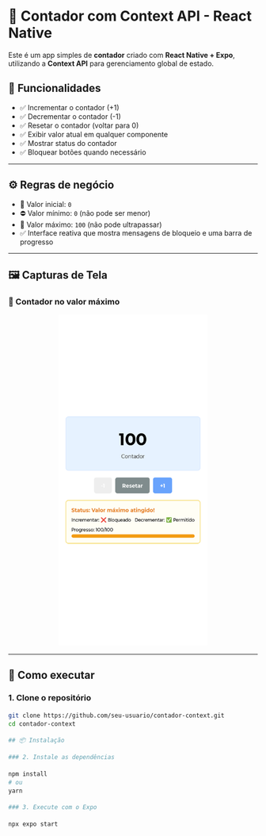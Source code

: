 # 📱 Contador com Context API - React Native

Este é um app simples de **contador** criado com **React Native + Expo**, utilizando a **Context API** para gerenciamento global de estado.

## 🎯 Funcionalidades

- ✅ Incrementar o contador (+1)
- ✅ Decrementar o contador (-1)
- ✅ Resetar o contador (voltar para 0)
- ✅ Exibir valor atual em qualquer componente
- ✅ Mostrar status do contador
- ✅ Bloquear botões quando necessário

---

## ⚙️ Regras de negócio

- 🔢 Valor inicial: `0`
- ⛔ Valor mínimo: `0` (não pode ser menor)
- 🚫 Valor máximo: `100` (não pode ultrapassar)
- ✅ Interface reativa que mostra mensagens de bloqueio e uma barra de progresso

---

## 🖼️ Capturas de Tela

### 💯 Contador no valor máximo

<p align="center">
  <img src="./assets/images/imagemApp.png" alt="Contador no valor máximo" width="300"/>
</p>


---

## 🚀 Como executar

### 1. Clone o repositório

```bash
git clone https://github.com/seu-usuario/contador-context.git
cd contador-context

## 📦 Instalação

### 2. Instale as dependências

npm install
# ou
yarn

### 3. Execute com o Expo

npx expo start
